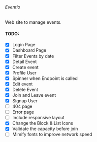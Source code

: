 ###### Eventio
Web site to manage events.

#### TODO:
- [x] Login Page
- [x] Dashboard Page
- [x] Filter Events by date
- [x] Detail Event
- [x] Create event
- [x] Profile User
- [x] Spinner when Endpoint is called 
- [x] Edit event
- [x] Delete Event
- [x] Join and Leave event 
- [x] Signup User 
- [ ] 404 page
- [ ] Error page  
- [ ] Include responsive layout
- [x] Change the Block & List Icons
- [x] Validate the capacity before join
- [ ] Mimify fonts to improve network speed
